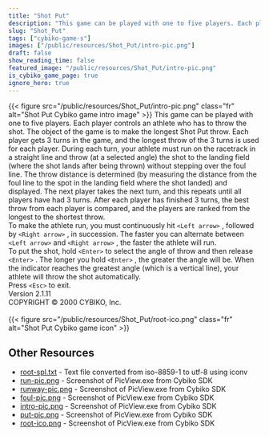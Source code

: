 ```yaml
---
title: "Shot Put"
description: "This game can be played with one to five players. Each player controls an athlete who has to throw the shot. The object of the game is to make the longest Shot Put throw. Each player gets 3 turns in the game, and the longest throw of the 3 turns is used for each player. During ea..."
slug: "Shot_Put"
tags: ["cybiko-game-s"]
images: ["/public/resources/Shot_Put/intro-pic.png"]
draft: false
show_reading_time: false
featured_image: "/public/resources/Shot_Put/intro-pic.png"
is_cybiko_game_page: true
ignore_hero: true
---
```

{{< figure src="/public/resources/Shot_Put/intro-pic.png" class="fr" alt="Shot Put Cybiko game intro image" >}}
This game can be played with one to five players. Each player controls an athlete who has to throw the shot. The object of the game is to make the longest Shot Put throw. Each player gets 3 turns in the game, and the longest throw of the 3 turns is used for each player. During each turn, your athlete must run on the racetrack in a straight line and throw (at a selected angle) the shot to the landing field (where the shot lands after being thrown) without stepping over the foul line. The throw distance is determined (by measuring the distance from the foul line to the spot in the landing field where the shot landed) and displayed. The next player takes the next turn, and this repeats until all players have had 3 turns. After each player has finished 3 turns, the best throw from each player is compared, and the players are ranked from the longest to the shortest throw. \
To make the athlete run, you must continuously hit `<Left arrow>` , followed by `<Right arrow>` , in succession. The faster you can alternate between `<Left arrow>`  and `<Right arrow>` , the faster the athlete will run. \
To put the shot, hold `<Enter>`  to select the angle of throw and then release `<Enter>` . The longer you hold `<Enter>` , the greater the angle will be. When the indicator reaches the greatest angle (which is a vertical line), your athlete will throw the shot automatically. \
Press `<Esc>`  to exit. \
Version 2.1.11 \
COPYRIGHT © 2000 CYBIKO, Inc. \
 \
 {{< figure src="/public/resources/Shot_Put/root-ico.png" class="fr" alt="Shot Put Cybiko game icon" >}}

## Other Resources
* [root-spl.txt](/public/resources/Shot_Put/root-spl.txt) - Text file converted from iso-8859-1 to utf-8 using iconv
* [run-pic.png](/public/resources/Shot_Put/run-pic.png) - Screenshot of PicView.exe from Cybiko SDK
* [runway-pic.png](/public/resources/Shot_Put/runway-pic.png) - Screenshot of PicView.exe from Cybiko SDK
* [foul-pic.png](/public/resources/Shot_Put/foul-pic.png) - Screenshot of PicView.exe from Cybiko SDK
* [intro-pic.png](/public/resources/Shot_Put/intro-pic.png) - Screenshot of PicView.exe from Cybiko SDK
* [put-pic.png](/public/resources/Shot_Put/put-pic.png) - Screenshot of PicView.exe from Cybiko SDK
* [root-ico.png](/public/resources/Shot_Put/root-ico.png) - Screenshot of PicView.exe from Cybiko SDK
